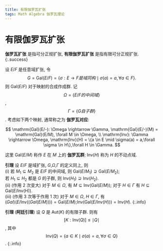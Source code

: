 ```yaml
---
title: 有限伽罗瓦扩张
tags: Math Algebra 伽罗瓦理论
---
```


# 有限伽罗瓦扩张
**伽罗瓦扩张** 是指可分正规扩张, **有限伽罗瓦扩张** 是指有限可分正规扩张.
{:.success}

设 $E/F$ 是任意域扩张, 令  
$$G = \mathrm{Gal}(E/F) = \{\sigma: E \rightarrow F 是域同构 \mid \sigma(a) = a, \forall a \in F\}.$$
则 $\mathrm{Gal}(E/F)$ 对于映射的合成作成群. 记 $$\Omega = \{E/F 的中间域\}$$, $$\Gamma = \{G 自子群\}$$. 考虑如下两个映射, 通常称之为 **伽罗瓦对应**:

$$
    \mathrm{Gal}(E/-): \Omega \rightarrow \Gamma, \mathrm{Gal}(E/-)(M) = \mathrm{Gal}(E/M), \forall M \in \Omega, \\
    \mathrm{Inv}: \Gamma \rightarrow \Omega, \mathrm{Inv}(H) = \{a \in E \mid \sigma(a) = a,\forall \sigma \in H\},\forall H \in \Gamma.
$$

这里 $\mathrm{Gal}(E/M)$ 称作 $E$ 在 $M$ 上的 **伽罗瓦群**; $\mathrm{Inv}(H)$ 称为 $H$ 的不动点域.
<!--more-->

**引理** 设 $E/F$ 是域扩张, $G$,$\Omega$,$\Gamma$ 的定义同上, 则  
$(\mathrm i)$ 若 $M_1 \subseteq M_2$ 是 $E/F$ 的中间域, 则 $\mathrm{Gal}(E/M_1) \supseteq \mathrm{Gal}(E/M_2)$;  
若 $H_1\subseteq H_2$ 都是 $G$ 的子群, 则 $\mathrm{Inv}(H_1) \supseteq \mathrm{Inv}(H_2)$.  
$(\mathrm{ii})$ (作用 $2$ 次变大) 对于 $M \in \Omega$, 有 $M \subseteq \mathrm{Inv}(\mathrm{Gal}(E/M))$; 对于 $H \in \Gamma$ 有 $H \subseteq \mathrm{Gal}(E/\mathrm{Inv(H)})$.  
$(\mathrm {iii})$ (作用 $3$ 次等于作用 $1$ 次) 对于 $M \in \Omega$, $H \in \Gamma$, 有  
$\mathrm(Gal)(E/\mathrm{Inv}(\mathrm(Gal(E/M)))) = \mathrm{Gal}(E/M)$;$\mathrm{Inv}(\mathrm{Gal}(E/\mathrm{Inv}(H))) = \mathrm{Inv}(H)$.
{:.info}

**引理** (**阿廷引理**) 设 $Q$ 是 $\mathrm{Aut}(K)$ 的有限子群. 则有 $$[K :\mathrm{Inv}(Q)] \le \mid Q \mid$$, 其中 $$\mathrm{Inv}(Q) = \{a \in K \mid \sigma(a) = a, \forall \sigma \in Q\}$$.
{:.info}
